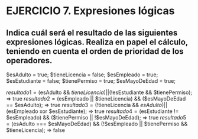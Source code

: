# EJERCICIO 7. Expresiones lógicas
## Indica cuál será el resultado de las siguientes expresiones lógicas. Realiza en papel el cálculo, teniendo en cuenta el orden de prioridad de los operadores.

$esAdulto = true;
$tieneLicencia = false;
$esEmpleado = true;
$esEstudiante = false;
$tienePermiso = true;
$esMayoDeEdad = true;

$resultado1 = ($esAdulto && $tieneLicencia) || (!$esEstudiante && $tienePermiso); => true
$resultado2 = ($esEmpleado || $tieneLicencia) && ($esMayoDeEdad == $esAdulto); => true
$resultado3 = (!$tieneLicencia && $esAdulto) || ($esEmpleado xor $esEstudiante); => true
$resultado4 = ($esEstudiante != $esEmpleado) && ($tienePermiso || !$esMayoDeEdad); => true
$resultado5 = ($esAdulto === $esMayoDeEdad) && (!$esEmpleado || $tienePermiso && $tieneLicencia); => false
